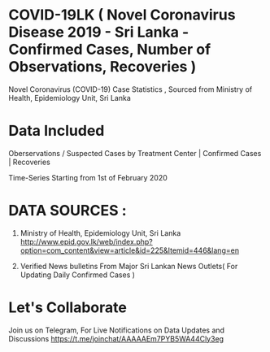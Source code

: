 # COVID-19LK ( Novel Coronavirus Disease 2019 - Sri Lanka - Confirmed Cases, Number of Observations, Recoveries ) 
Novel Coronavirus (COVID-19) Case Statistics , Sourced from Ministry of Health, Epidemiology Unit, Sri Lanka

# Data Included
Oberservations / Suspected Cases by Treatment Center | Confirmed Cases | Recoveries

Time-Series Starting from 1st of February 2020

# DATA SOURCES : 
1. Ministry of Health, Epidemiology Unit, Sri Lanka
http://www.epid.gov.lk/web/index.php?option=com_content&view=article&id=225&Itemid=446&lang=en

2. Verified News bulletins From Major Sri Lankan News Outlets( For Updating Daily Confirmed Cases )

# Let's Collaborate 
Join us on Telegram, For Live Notifications on Data Updates and Discussions
https://t.me/joinchat/AAAAAEm7PYB5WA44Cly3eg
